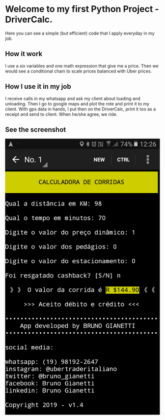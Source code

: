 # Welcome to my first Python Project - DriverCalc.

Here you can see a simple (but efficient) code that I apply everyday in my job.

## How it work

I use a six variables and one math expression that give me a price. Then we would see a conditional chain to scale prices balanced with Uber prices.

## How I use it in my job

I receive calls in my whatsapp and ask my client about loading and unloading. Then I go to google maps and plot the rote and print it to my client. With gps data in hands, I put then on the DriverCalc, print it too as a receipt and send to client. When he/she agree, we ride. 

## See the screenshot

<img width="1039" alt="rename screenshot" src="https://github.com/BrunoGianetti/DriverCalc/blob/master/Screenshot_20190920-122650.png">
